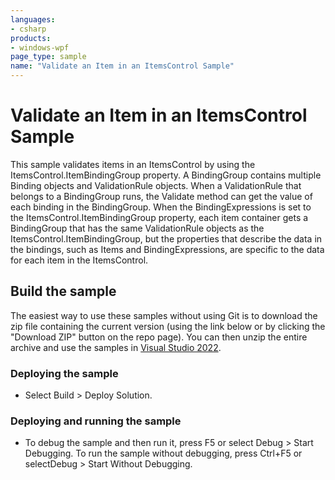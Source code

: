 ```yaml
---
languages:
- csharp
products:
- windows-wpf
page_type: sample
name: "Validate an Item in an ItemsControl Sample"
---
```


# Validate an Item in an ItemsControl Sample
This sample validates items in an ItemsControl by using the ItemsControl.ItemBindingGroup property. A BindingGroup contains multiple Binding objects and ValidationRule objects. When a ValidationRule that belongs to a BindingGroup runs, the Validate method can get the value of each binding in the BindingGroup. When the BindingExpressions is set to the ItemsControl.ItemBindingGroup property, each item container gets a BindingGroup that has the same ValidationRule objects as the ItemsControl.ItemBindingGroup, but the properties that describe the data in the bindings, such as Items and BindingExpressions, are specific to the data for each item in the ItemsControl.

## Build the sample
The easiest way to use these samples without using Git is to download the zip file containing the current version (using the link below or by clicking the "Download ZIP" button on the repo page). You can then unzip the entire archive and use the samples in [Visual Studio 2022](https://www.visualstudio.com/wpf-vs).

### Deploying the sample
- Select Build > Deploy Solution. 

### Deploying and running the sample
- To debug the sample and then run it, press F5 or select Debug >  Start Debugging. To run the sample without debugging, press Ctrl+F5 or selectDebug > Start Without Debugging. 


